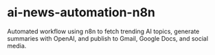 # ai-news-automation-n8n
Automated workflow using n8n to fetch trending AI topics, generate summaries with OpenAI, and publish to Gmail, Google Docs, and social media.
